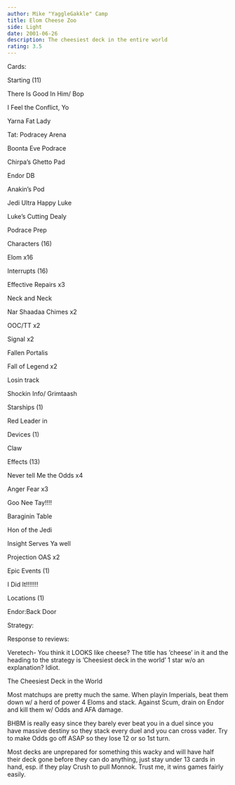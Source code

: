 ```yaml
---
author: Mike "YaggleGakkle" Camp
title: Elom Cheese Zoo
side: Light
date: 2001-06-26
description: The cheesiest deck in the entire world
rating: 3.5
---
```

Cards: 

Starting (11)
There Is Good In Him/ Bop
I Feel the Conflict, Yo
Yarna Fat Lady
Tat: Podracey Arena
Boonta Eve Podrace
Chirpa’s Ghetto Pad
Endor DB
Anakin’s Pod
Jedi Ultra Happy Luke
Luke’s Cutting Dealy
Podrace Prep

Characters (16) 
Elom x16

Interrupts (16)
Effective Repairs x3
Neck and Neck
Nar Shaadaa Chimes x2
OOC/TT x2
Signal x2
Fallen Portalis
Fall of Legend x2
Losin track
Shockin Info/ Grimtaash

Starships (1)
Red Leader in

Devices (1)
Claw

Effects (13)
Never tell Me the Odds x4
Anger Fear x3
Goo Nee Tay!!!!
Baraginin Table
Hon of the Jedi
Insight Serves Ya well
Projection OAS x2

Epic Events (1)
I Did It!!!!!!!

Locations (1)
Endor:Back Door



Strategy: 

Response to reviews:
Veretech- You think it LOOKS like cheese? The title has ’cheese’ in it and the heading to the strategy is ’Cheesiest deck in the world’  1 star w/o an explanation? Idiot.

The Cheesiest Deck in the World

Most matchups are pretty much the same.  When playin Imperials, beat them down w/ a herd of power 4 Eloms and stack.  Against Scum, drain on Endor and kill them w/ Odds and AFA damage.

BHBM is really easy since they barely ever beat you in a duel since you have massive destiny so they stack every duel and you can cross vader.  Try to make Odds go off ASAP so they lose 12 or so 1st turn. 

Most decks are unprepared for something this wacky and will have half their deck gone before they can do anything, just stay under 13 cards in hand, esp. if they play Crush to pull Monnok.  Trust me, it wins games fairly easily.  